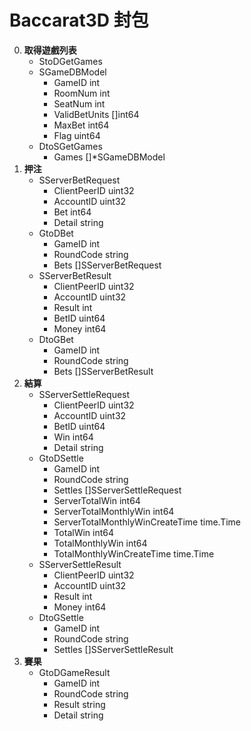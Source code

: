 Baccarat3D 封包
=========================
0. **取得遊戲列表**
	- StoDGetGames
	- SGameDBModel
		- GameID        int
		- RoomNum       int
		- SeatNum       int
		- ValidBetUnits []int64
		- MaxBet        int64
		- Flag          uint64
	- DtoSGetGames
		- Games []*SGameDBModel
0. **押注**
	- SServerBetRequest
		- ClientPeerID uint32
		- AccountID    uint32
		- Bet          int64
		- Detail       string
	- GtoDBet
		- GameID    int
		- RoundCode string
		- Bets      []SServerBetRequest
	- SServerBetResult
		- ClientPeerID uint32
		- AccountID    uint32
		- Result       int
		- BetID        uint64
		- Money        int64
	- DtoGBet
		- GameID    int
		- RoundCode string
		- Bets      []SServerBetResult
0. **結算**
	- SServerSettleRequest
		- ClientPeerID uint32
		- AccountID    uint32
		- BetID        uint64
		- Win          int64
		- Detail       string
	- GtoDSettle
		- GameID                    int
		- RoundCode                 string
		- Settles                   []SServerSettleRequest
		- ServerTotalWin                  int64
		- ServerTotalMonthlyWin           int64
		- ServerTotalMonthlyWinCreateTime time.Time
		- TotalWin                  int64
		- TotalMonthlyWin           int64
		- TotalMonthlyWinCreateTime time.Time
	- SServerSettleResult
		- ClientPeerID uint32
		- AccountID    uint32
		- Result       int
		- Money        int64
	- DtoGSettle
		- GameID    int
		- RoundCode string
		- Settles   []SServerSettleResult
0. **賽果**
	- GtoDGameResult
		- GameID    int
		- RoundCode string
		- Result    string
		- Detail    string